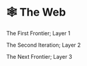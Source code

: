 # 🕸 The Web

The First Frontier; Layer 1

The Second Iteration; Layer 2

The Next Frontier; Layer 3
